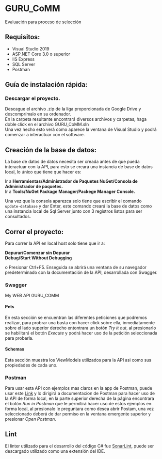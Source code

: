 # GURU_CoMM
Evaluación para proceso de selección

## Requisitos:
- Visual Studio 2019
- ASP.NET Core 3.0 o superior
- IIS Express
- SQL Server
- Postman

## Guía de instalación rápida:
### Descargar el proyecto.
Descague el archivo .zip de la liga proporcionada de Google Drive y descomprímalo en su ordenador.  
En la carpeta resultante encontrará diversos archivos y carpetas, haga doble click en el archivo GURU_CoMM.sln  
Una vez hecho esto verá como aparece la ventana de Visual Studio y podrá comenzar a interactuar con el software.  

## Creación de la base de datos:
La base de datos de datos necesita ser creada antes de que pueda interactuar con la API, para esto se creará una instancia de base de datos local, lo único que tiene que hacer es:  

Ir a **Herramientas/Administrador de Paquetes NuGet/Consola de Administrador de paquetes.**  
Ir a **Tools/NuGet Package Manager/Packege Manager Console.** 

Una vez que la consola aparezca solo tiene que escribir el comando ```update-database``` y dar Enter, este comando creará la base de datos como una instancia local de Sql Server junto con 3 registros listos para ser consultados.

## Correr el proyecto:
Para correr la API en local host solo tiene que ir a:

**Depurar/Comenzar sin Depurar**  
**Debug/Start Without Debugging**

o Presionar Ctrl+F5. Enseguida se abrirá una ventana de su navegador predeterminado con la documentación de la API, desarrollada con Swagger.

### Swagger
My WEB API GURU_COMM

#### Pets  
En esta sección se encuentran las diferentes peticiones que podremos realizar, para probrar una basta con hacer click sobre ella, inmediatamente sobre el lado superior derecho entontrara un botón *Try it out*, al presionarlo se habilitará el botón *Execute* y podrá hacer uso de la petición seleccionada para probarla.

#### Schemas
Esta sección muestra los ViewModels utilizados para la API asi como sus propiedades de cada uno.

### Postman
Para usar esta API con ejemplos mas claros en la app de Postman, puede usar este [Link](https://documenter.getpostman.com/view/10295654/SzzhdySk?version=latest) y lo dirigirá a documentacion de Postman para hacer uso de la API de forma local, en la parte superior derecha de la página encontrara el botón *Run in Postman* que le permitirá hacer uso de estos ejemplos en forma local, al presionalo le preguntara como desea abrir Postam, una vez seleccionado deberá de dar permiso en la ventana emergente superior y presionar *Open Postman*.

## Lint
El linter utilizado para el desarrollo del código C# fue [SonarLint](https://www.sonarlint.org/visualstudio/), puede ser descargado utilizado como una extensión del IDE.
